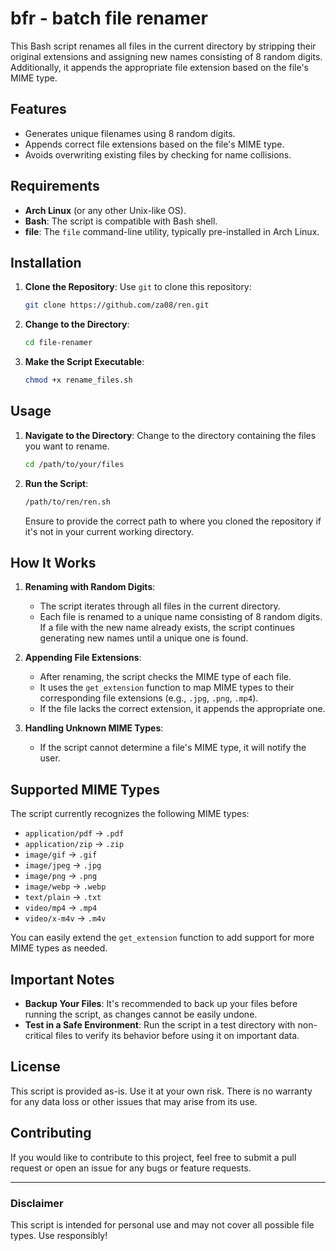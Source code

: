 # bfr - batch file renamer

This Bash script renames all files in the current directory by stripping their original extensions and assigning new names consisting of 8 random digits. Additionally, it appends the appropriate file extension based on the file's MIME type.

## Features

- Generates unique filenames using 8 random digits.
- Appends correct file extensions based on the file's MIME type.
- Avoids overwriting existing files by checking for name collisions.

## Requirements

- **Arch Linux** (or any other Unix-like OS).
- **Bash**: The script is compatible with Bash shell.
- **file**: The `file` command-line utility, typically pre-installed in Arch Linux.

## Installation

1. **Clone the Repository**: Use `git` to clone this repository:

   ```bash
   git clone https://github.com/za08/ren.git
   ```

2. **Change to the Directory**:

   ```bash
   cd file-renamer
   ```

3. **Make the Script Executable**:

   ```bash
   chmod +x rename_files.sh
   ```

## Usage

1. **Navigate to the Directory**: Change to the directory containing the files you want to rename.

   ```bash
   cd /path/to/your/files
   ```

2. **Run the Script**:

   ```bash
   /path/to/ren/ren.sh
   ```

   Ensure to provide the correct path to where you cloned the repository if it's not in your current working directory.

## How It Works

1. **Renaming with Random Digits**:
   - The script iterates through all files in the current directory.
   - Each file is renamed to a unique name consisting of 8 random digits. If a file with the new name already exists, the script continues generating new names until a unique one is found.

2. **Appending File Extensions**:
   - After renaming, the script checks the MIME type of each file.
   - It uses the `get_extension` function to map MIME types to their corresponding file extensions (e.g., `.jpg`, `.png`, `.mp4`).
   - If the file lacks the correct extension, it appends the appropriate one.

3. **Handling Unknown MIME Types**:
   - If the script cannot determine a file's MIME type, it will notify the user.

## Supported MIME Types

The script currently recognizes the following MIME types:

- `application/pdf` → `.pdf`
- `application/zip` → `.zip`
- `image/gif` → `.gif`
- `image/jpeg` → `.jpg`
- `image/png` → `.png`
- `image/webp` → `.webp`
- `text/plain` → `.txt`
- `video/mp4` → `.mp4`
- `video/x-m4v` → `.m4v`

You can easily extend the `get_extension` function to add support for more MIME types as needed.

## Important Notes

- **Backup Your Files**: It's recommended to back up your files before running the script, as changes cannot be easily undone.
- **Test in a Safe Environment**: Run the script in a test directory with non-critical files to verify its behavior before using it on important data.

## License

This script is provided as-is. Use it at your own risk. There is no warranty for any data loss or other issues that may arise from its use.

## Contributing

If you would like to contribute to this project, feel free to submit a pull request or open an issue for any bugs or feature requests.

---

### Disclaimer

This script is intended for personal use and may not cover all possible file types. Use responsibly!
